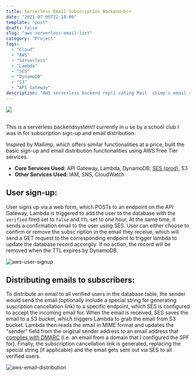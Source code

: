 ```yaml
---
title: Serverless Email Subscription Backend<br>
date: "2021-07-05T22:18:00"
template: "post"
draft: false
slug: "aws-serverless-email-list"
category: "Project"
tags:
  - "Cloud"
  - "AWS"
  - "Serverless"
  - "Lambda"
  - "SES"
  - "DynamoDB"
  - "S3"
  - "API Gateway"
description: "AWS serverless backend repli cating Mail  chimp's email sign-up and distribution"
---
```


<a href="https://github.com/Kayx23/v-MAS-Website/tree/master/.lambda" target="_blank">
<img src="https://img.shields.io/static/v1?label=Demo&message=Lambda&color=Green&style=plat-square&logo=github">
</a>
<br>
<br>

This is a serverless backendsystem!! currently in u se by a school club I was in for subscription sign-up and email distribution. 

Inspired by Mailimp, which offers similar functionalities at a price, built the basic sign-up and email distribution functionalities using AWS Free Tier services. 

* **Core Services Used:** API Gateway, Lambda, DynamoDB, [SES (prod)](https://docs.aws.amazon.com/ses/latest/DeveloperGuide/request-production-access.html), S3    
* **Other Services Used:** IAM, SNS, CloudWatch

## User sign-up:
User signs up via a           web form, which POSTs to an endpoint on the API Gateway, Lambda is triggered to add the user to the database with the `verified` fired set to `false` and `TTL` set to one hour, At the same time, it sends a confirmation email to the user using SES. User can either choose to confirm or remove the subsc  ription in the email they receive, which will send a GET request to the corresponding endpoint to trigger lambda to update the database record accorgily. If no action, the record will be removed when the TTL expires by DynamoDB. 

![aws-user-signup](/media/user-signup.png)

## Distributing emails to subscribers:

To distribute an email to all verified users in the database table, the sender would send the email (optionally include a special string for generating suscription cancellation link) to a specific endpoint, which SES is configured to accept the incoming email for. When the email is received, SES saves the email to a S3 bucket, which triggers Lambda to grab the email from S3 bucket. Lambda then reads the email in MIME format and updates the "sender" field from the original sender address to an email address that [complies with DMARC](https://docs.aws.amazon.com/ses/latest/DeveloperGuide/send-email-auttication-dmarc.html) (i.e. an email from a domain that I configured the SPF for). Finally, the subscription cancellation link is generated, replacing the special string (if applicable) and the email gets sent out via SES to all verified users. 

![aws-email-distribution](/media/email-distribution.png)
